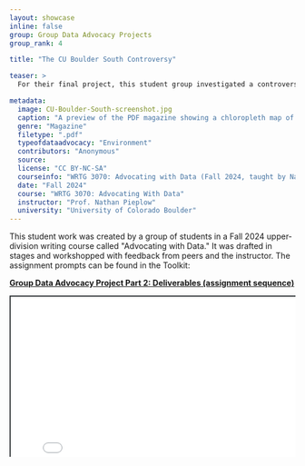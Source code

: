 ```yaml
---
layout: showcase
inline: false
group: Group Data Advocacy Projects
group_rank: 4

title: "The CU Boulder South Controversy"

teaser: >
  For their final project, this student group investigated a controversy over land development on the University of Colorado Boulder's South Campus. They created a magazine to educate the local community about the pros and cons of the project. 

metadata:
  image: CU-Boulder-South-screenshot.jpg
  caption: "A preview of the PDF magazine showing a chloropleth map of voting patterns in Boulder, Colorado."
  genre: "Magazine"
  filetype: ".pdf"
  typeofdataadvocacy: "Environment"
  contributors: "Anonymous"
  source:
  license: "CC BY-NC-SA"
  courseinfo: "WRTG 3070: Advocating with Data (Fall 2024, taught by Nathan Pieplow at the University of Colorado Boulder)"
  date: "Fall 2024"
  course: "WRTG 3070: Advocating With Data"
  instructor: "Prof. Nathan Pieplow"
  university: "University of Colorado Boulder"
---
```


This student work was created by a group of students in a Fall 2024 upper-division writing course called "Advocating with Data." It was drafted in stages and workshopped with feedback from peers and the instructor. The assignment prompts can be found in the Toolkit:

**[Group Data Advocacy Project Part 2: Deliverables (assignment sequence)]({{site.baseurl}}/cards/group-data-advocacy-project-2)**

<div style="position: relative; padding-bottom: 56.25%; height: 0; overflow: hidden;"><iframe src="../assets/pdf/CU-Boulder-South-magazine.pdf" width="100%" title="Dataset Documentation: Colorado Air Quality" style="border:2px #323639 solid; position: absolute; top: 0; left: 0; right: 0; bottom: 0; height: 200%; max-width: 100%;"></iframe></div>

